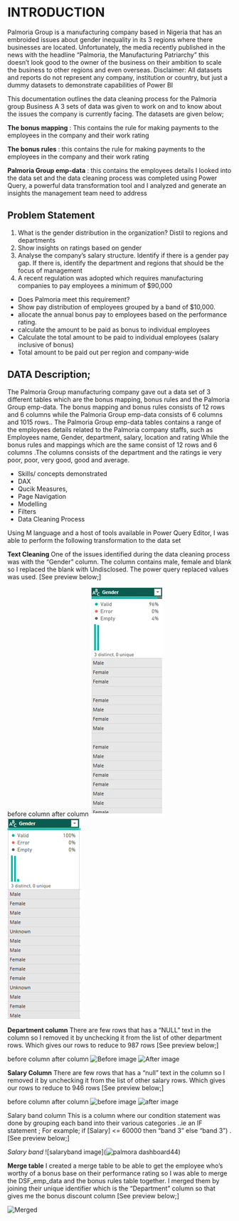 # INTRODUCTION
Palmoria Group is a manufacturing company based in Nigeria that has an embroided issues about gender inequality in its 3 regions where there businesses are located. Unfortunately, the media recently published in the news with the headline “Palmoria, the Manufacturing Patriarchy” this doesn’t look good to the owner of the business on their ambition to scale the business to other regions and even overseas. Disclaimer: All datasets and reports do not represent any company, institution or country, but just a dummy datasets to demonstrate capabilities of Power BI

This documentation outlines the data cleaning process for the Palmoria group Business A 3 sets of data was given to work on and to know about the issues the company is currently facing. The datasets are given below;

**The bonus mapping** : This contains the rule for making payments to the employees in the company and their work rating

**The bonus rules** : this contains the rule for making payments to the employees in the company and their work rating

**Palmoria Group emp-data** : this contains the employees details I looked into the data set and the data cleaning process was completed using Power Query, a powerful data transformation tool and I analyzed and generate an insights the management team need to address

## Problem Statement
 1. What is the gender distribution in the organization? Distil to regions and departments
 2. Show insights on ratings based on gender
 3. Analyse the company’s salary structure. Identify if there is a gender pay gap. If there is, identify the department and regions that should be the focus of management
 4. A recent regulation was adopted which requires manufacturing companies to pay employees a minimum of $90,000
  - Does Palmoria meet this requirement?
  - Show pay distribution of employees grouped by a band of $10,000.
  - allocate the annual bonus pay to employees based on the performance rating.
  - calculate the amount to be paid as bonus to individual employees
  - Calculate the total amount to be paid to individual employees (salary inclusive of bonus)
  - Total amount to be paid out per region and company-wide

## DATA Description;
The Palmoria Group manufacturing company gave out a data set of 3 different tables which are the bonus mapping, bonus rules and the Palmoria Group emp-data. The bonus mapping and bonus rules consists of 12 rows and 6 columns while the Palmoria Group emp-data consists of 6 columns and 1015 rows.. The Palmoria Group emp-data tables contains a range of the employees details related to the Palmoria company staffs, such as Employees name, Gender, department, salary, location and rating While the bonus rules and mappings which are the same consist of 12 rows and 6 columns .The columns consists of the department and the ratings ie very poor, poor, very good, good and average.

  - Skills/ concepts demonstrated
  - DAX
  - Qucik Measures,
  - Page Navigation
  - Modelling
  - Filters
  - Data Cleaning Process

Using M language and a host of tools available in Power Query Editor, I was able to perform the following transformation to the data set

**Text Cleaning**
One of the issues identified during the data cleaning process was with the “Gender” column. The column contains male, female and blank so I replaced the blank with Undisclosed. The power query replaced values was used. [See preview below;]

before column after column
   ![Before image](https://github.com/koladeadebayo819/DSA-PROJECT-2---PALMORA/blob/main/gender1.PNG)
   ![After image](https://github.com/koladeadebayo819/DSA-PROJECT-2---PALMORA/blob/main/gender2.PNG)

**Department column**
There are few rows that has a “NULL” text in the column so I removed it by unchecking it from the list of other department rows. Which gives our rows to reduce to 987 rows [See preview below;]

before column after column
  ![Before image](<img width="168" height="511" alt="image" src="https://github.com/user-attachments/assets/829707bd-8c6d-4818-b90e-c4c7d66b952f" />)
  ![After image](<img width="164" height="451" alt="image" src="https://github.com/user-attachments/assets/47b4a544-1882-4c1a-a3c7-ccd5bbb30dae" />)


**Salary Column**
There are few rows that has a “null” text in the column so I removed it by unchecking it from the list of other salary rows. Which gives our rows to reduce to 946 rows [See preview below;]

before column after column
![before image](<img width="166" height="517" alt="image" src="https://github.com/user-attachments/assets/2fbd09d3-5fbf-4d4c-bbbc-dffd563e478d" />)
![after image](<img width="161" height="452" alt="image" src="https://github.com/user-attachments/assets/bd375bae-43a3-42e4-b8c3-f9afa015a76f" />)

Salary band column
This is a column where our condition statement was done by grouping each band into their various categories ..ie an IF statement ; For example; if [Salary] <= 60000 then “band 3” else “band 3”) . [See preview below;]

*Salary band*
![salaryband image](![palmora dashboard44](https://github.com/user-attachments/assets/898ec980-65b6-4da3-ae4a-747e2c3849c5))

**Merge table**
I created a merge table to be able to get the employee who’s worthy of a bonus base on their performance rating so I was able to merge the DSF_emp_data and the bonus rules table together. I merged them by joining their unique identifier which is the “Department” column so that gives me the bonus discount column [See preview below;]

![Merged](<img width="918" height="477" alt="image" src="https://github.com/user-attachments/assets/dfbd6b27-4f4c-4bff-a3c5-ebd279590470" />)

